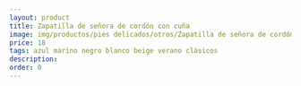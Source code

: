 ```yaml
---
layout: product
title: Zapatilla de señora de cordón con cuña
image: img/productos/pies delicados/otros/Zapatilla de señora de cordón con cuña=18=azul marino negro blanco beige verano clásicos.webp
price: 18
tags: azul marino negro blanco beige verano clásicos
description: 
order: 0
---
```

